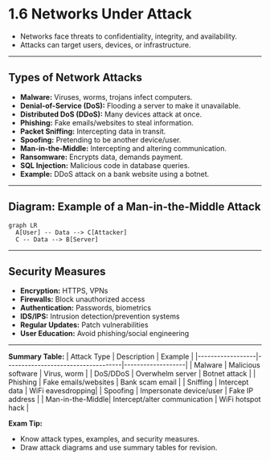 # 1.6 Networks Under Attack

- Networks face threats to confidentiality, integrity, and availability.
- Attacks can target users, devices, or infrastructure.

---

## Types of Network Attacks

- **Malware:** Viruses, worms, trojans infect computers.
- **Denial-of-Service (DoS):** Flooding a server to make it unavailable.
- **Distributed DoS (DDoS):** Many devices attack at once.
- **Phishing:** Fake emails/websites to steal information.
- **Packet Sniffing:** Intercepting data in transit.
- **Spoofing:** Pretending to be another device/user.
- **Man-in-the-Middle:** Intercepting and altering communication.
- **Ransomware:** Encrypts data, demands payment.
- **SQL Injection:** Malicious code in database queries.
- **Example:** DDoS attack on a bank website using a botnet.

---

## Diagram: Example of a Man-in-the-Middle Attack
```mermaid
graph LR
  A[User] -- Data --> C[Attacker]
  C -- Data --> B[Server]
```

---

## Security Measures

- **Encryption:** HTTPS, VPNs
- **Firewalls:** Block unauthorized access
- **Authentication:** Passwords, biometrics
- **IDS/IPS:** Intrusion detection/prevention systems
- **Regular Updates:** Patch vulnerabilities
- **User Education:** Avoid phishing/social engineering

---

**Summary Table:**
| Attack Type      | Description                        | Example           |
|------------------|------------------------------------|-------------------|
| Malware          | Malicious software                 | Virus, worm       |
| DoS/DDoS         | Overwhelm server                   | Botnet attack     |
| Phishing         | Fake emails/websites               | Bank scam email   |
| Sniffing         | Intercept data                     | WiFi eavesdropping|
| Spoofing         | Impersonate device/user            | Fake IP address   |
| Man-in-the-Middle| Intercept/alter communication      | WiFi hotspot hack |

**Exam Tip:**
- Know attack types, examples, and security measures.
- Draw attack diagrams and use summary tables for revision. 